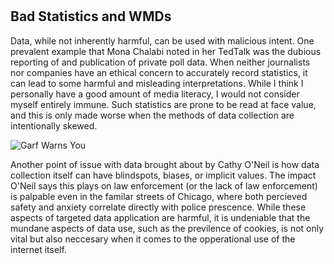 # <h2> Bad Statistics and WMDs  </h2>

<p> Data, while not inherently harmful, can be used with malicious intent. One prevalent example that Mona Chalabi noted in her TedTalk was   
the dubious reporting of and publication of private poll data. When neither journalists nor companies have an ethical concern to accurately   
record statistics, it can lead to some harmful and misleading interpretations. While I think I personally have a good amount of media literacy,   
I would not consider myself entirely immune. Such statistics are prone to be read at face value, and this is only made worse when the   
methods of data collection are intentionally skewed.</p>

<img src="picture content/you_are_not_immune.png" alt="Garf Warns You">


<p>Another point of issue with data brought about by Cathy O'Neil is how data collection itself can have blindspots, biases, or implicit values.  
The impact O'Neil says this plays on law enforcement (or the lack of law enforcement) is palpable even in the familar streets of Chicago,  
where both percieved safety and anxiety correlate directly with police prescence. While these aspects of targeted data application are harmful, it is  
undeniable that the mundane aspects of data use, such as the previlence of cookies, is not only vital but also neccesary when it comes to the opperational use of the internet   
itself. </p>
